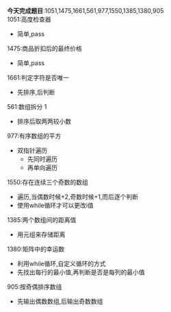 **今天完成题目**:1051,1475,1661,561,977,1550,1385,1380,905  
1051:高度检查器
- 简单,pass

1475:商品折扣后的最终价格
- 简单,pass

1661:判定字符是否唯一
- 先排序,后判断

561:数组拆分 1
- 排序后取两两较小数

977:有序数组的平方
- 双指针遍历
  - 先同时遍历
  - 再单向遍历

1550:存在连续三个奇数的数组
- 遍历,当偶数时候+2,奇数时候+1,而后逐个判断
- 使用while循环才可以更改i值

1385:两个数组间的距离值  
- 用元组来存储距离

1380:矩阵中的幸运数
- 利用while循环,自定义循环的方式
- 先找出每行的最小值,再判断是否是每列的最小值

905:按奇偶排序数组  
- 先输出偶数数组,后输出奇数数组